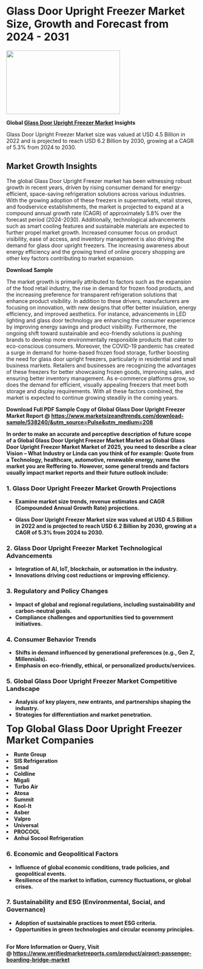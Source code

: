 <H1>Glass Door Upright Freezer Market Size, Growth and Forecast from 2024 - 2031</H1><img class="aligncenter size-medium wp-image-584254" src="https://thirdeyenews.in/wp-content/uploads/2024/09/Global-Market-Research-300x168.jpeg" alt="" width="300" height="168" /><p><strong>Global&nbsp;<a href="https://www.marketsizeandtrends.com/download-sample/538240/&amp;utm_source=Pulse&amp;utm_medium=208">Glass Door Upright Freezer Market</a> Insights</strong></p><p>Glass Door Upright Freezer Market size was valued at USD 4.5 Billion in 2022 and is projected to reach USD 6.2 Billion by 2030, growing at a CAGR of 5.3% from 2024 to 2030.</p><p><h2>Market Growth Insights</h2> <p>The global Glass Door Upright Freezer market has been witnessing robust growth in recent years, driven by rising consumer demand for energy-efficient, space-saving refrigeration solutions across various industries. With the growing adoption of these freezers in supermarkets, retail stores, and foodservice establishments, the market is projected to expand at a compound annual growth rate (CAGR) of approximately 5.8% over the forecast period (2024-2030). Additionally, technological advancements such as smart cooling features and sustainable materials are expected to further propel market growth. Increased consumer focus on product visibility, ease of access, and inventory management is also driving the demand for glass door upright freezers. The increasing awareness about energy efficiency and the growing trend of online grocery shopping are other key factors contributing to market expansion.</p> <p><strong>Download Sample</strong></p> <p>The market growth is primarily attributed to factors such as the expansion of the food retail industry, the rise in demand for frozen food products, and the increasing preference for transparent refrigeration solutions that enhance product visibility. In addition to these drivers, manufacturers are focusing on innovation, with new designs that offer better insulation, energy efficiency, and improved aesthetics. For instance, advancements in LED lighting and glass door technology are enhancing the consumer experience by improving energy savings and product visibility. Furthermore, the ongoing shift toward sustainable and eco-friendly solutions is pushing brands to develop more environmentally responsible products that cater to eco-conscious consumers. Moreover, the COVID-19 pandemic has created a surge in demand for home-based frozen food storage, further boosting the need for glass door upright freezers, particularly in residential and small business markets. Retailers and businesses are recognizing the advantages of these freezers for better showcasing frozen goods, improving sales, and ensuring better inventory management. As e-commerce platforms grow, so does the demand for efficient, visually appealing freezers that meet both storage and display requirements. With all these factors combined, the market is expected to continue growing steadily in the coming years.</p> <p><strong></p><p><span class=""><strong>Download Full PDF Sample Copy of Global Glass Door Upright Freezer Market Report</strong> @ <a href="https://www.marketsizeandtrends.com/download-sample/538240/&amp;utm_source=Pulse&amp;utm_medium=208" target="_blank">https://www.marketsizeandtrends.com/download-sample/538240/&amp;utm_source=Pulse&amp;utm_medium=208</a></span></p><p>In order to make an accurate and perceptive description of future scope of a Global&nbsp;Glass Door Upright Freezer Market Market as Global&nbsp;Glass Door Upright Freezer Market Market of 2025, you need to describe a clear Vision &ndash; What Industry or Linda can you think of for example: Quote from a Technology, healthcare, automotive, renewable energy, name the market you are Reffering to. However, some general trends and factors usually impact market reports and their future outlook include:</p><h3>1.&nbsp;<strong>Glass Door Upright Freezer Market Growth Projections</strong></h3><ul><li>Examine market size trends, revenue estimates and CAGR (Compounded Annual Growth Rate) projections.</li><li><p>Glass Door Upright Freezer Market size was valued at USD 4.5 Billion in 2022 and is projected to reach USD 6.2 Billion by 2030, growing at a CAGR of 5.3% from 2024 to 2030.</p></li></ul><h3>2.&nbsp;<strong>Glass Door Upright Freezer Market Technological Advancements</strong></h3><ul><li>Integration of AI, IoT, blockchain, or automation in the industry.</li><li>Innovations driving cost reductions or improving efficiency.</li></ul><h3>3.&nbsp;<strong>Regulatory and Policy Changes</strong></h3><ul><li>Impact of global and regional regulations, including sustainability and carbon-neutral goals.</li><li>Compliance challenges and opportunities tied to government initiatives.</li></ul><h3>4.&nbsp;<strong>Consumer Behavior Trends</strong></h3><ul><li>Shifts in demand influenced by generational preferences (e.g., Gen Z, Millennials).</li><li>Emphasis on eco-friendly, ethical, or personalized products/services.</li></ul><h3>5.&nbsp;<strong>Global Glass Door Upright Freezer Market Competitive Landscape</strong></h3><ul><li>Analysis of key players, new entrants, and partnerships shaping the industry.</li><li>Strategies for differentiation and market penetration.</li></ul><p data-pm-slice="1 1 []"><span style="color: inherit; font-family: inherit; font-size: 25px;">Top Global Glass Door Upright Freezer Market Companies</span></p><div class="" data-test-id=""><p><li>Runte Group</li><li> SIS Refrigeration</li><li> Smad</li><li> Coldline</li><li> Migali</li><li> Turbo Air</li><li> Atosa</li><li> Summit</li><li> Kool-It</li><li> Asber</li><li> Valpro</li><li> Universal</li><li> PROCOOL</li><li> Anhui Socool Refrigeration</li></p></div><h3>6.&nbsp;<strong>Economic and Geopolitical Factors</strong></h3><ul><li>Influence of global economic conditions, trade policies, and geopolitical events.</li><li>Resilience of the market to inflation, currency fluctuations, or global crises.</li></ul><h3>7.&nbsp;<strong>Sustainability and ESG (Environmental, Social, and Governance)</strong></h3><ul><li>Adoption of sustainable practices to meet ESG criteria.</li><li>Opportunities in green technologies and circular economy principles.</li></ul><h2><strong style="font-size: 14px;">For More Information or Query, Visit @&nbsp;</strong><a style="background-color: #ffffff; font-size: 14px;" href="https://www.marketsizeandtrends.com/report/glass-door-upright-freezer-market/" target="_blank">https://www.verifiedmarketreports.com/product/airport-passenger-boarding-bridge-market</a></h2>
